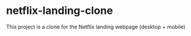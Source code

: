 # netflix-landing-clone
This project is a clone for the Netflix landing webpage (desktop + mobile) 
